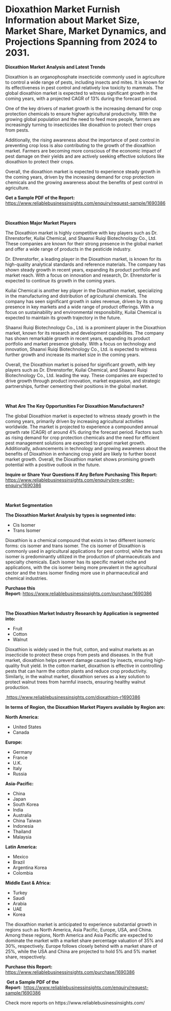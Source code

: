 <p><h1>Dioxathion Market Furnish Information about Market Size, Market Share, Market Dynamics, and Projections Spanning from 2024 to 2031.</h1></p><p><strong>Dioxathion Market Analysis and Latest Trends</strong></p>
<p><p>Dioxathion is an organophosphate insecticide commonly used in agriculture to control a wide range of pests, including insects and mites. It is known for its effectiveness in pest control and relatively low toxicity to mammals. The global dioxathion market is expected to witness significant growth in the coming years, with a projected CAGR of 13% during the forecast period.</p><p>One of the key drivers of market growth is the increasing demand for crop protection chemicals to ensure higher agricultural productivity. With the growing global population and the need to feed more people, farmers are increasingly turning to insecticides like dioxathion to protect their crops from pests.</p><p>Additionally, the rising awareness about the importance of pest control in preventing crop loss is also contributing to the growth of the dioxathion market. Farmers are becoming more conscious of the economic impact of pest damage on their yields and are actively seeking effective solutions like dioxathion to protect their crops.</p><p>Overall, the dioxathion market is expected to experience steady growth in the coming years, driven by the increasing demand for crop protection chemicals and the growing awareness about the benefits of pest control in agriculture.</p></p>
<p><strong>Get a Sample PDF of the Report:&nbsp;</strong> <a href="https://www.reliablebusinessinsights.com/enquiry/request-sample/1690386">https://www.reliablebusinessinsights.com/enquiry/request-sample/1690386</a></p>
<p>&nbsp;</p>
<p><strong>Dioxathion Major Market Players</strong></p>
<p><p>The Dioxathion market is highly competitive with key players such as Dr. Ehrenstorfer, Kuilai Chemical, and Shaanxi Ruiqi Biotechnology Co., Ltd. These companies are known for their strong presence in the global market and offer a wide range of products in the pesticide industry.</p><p>Dr. Ehrenstorfer, a leading player in the Dioxathion market, is known for its high-quality analytical standards and reference materials. The company has shown steady growth in recent years, expanding its product portfolio and market reach. With a focus on innovation and research, Dr. Ehrenstorfer is expected to continue its growth in the coming years.</p><p>Kuilai Chemical is another key player in the Dioxathion market, specializing in the manufacturing and distribution of agricultural chemicals. The company has seen significant growth in sales revenue, driven by its strong presence in key markets and a wide range of product offerings. With a focus on sustainability and environmental responsibility, Kuilai Chemical is expected to maintain its growth trajectory in the future.</p><p>Shaanxi Ruiqi Biotechnology Co., Ltd. is a prominent player in the Dioxathion market, known for its research and development capabilities. The company has shown remarkable growth in recent years, expanding its product portfolio and market presence globally. With a focus on technology and innovation, Shaanxi Ruiqi Biotechnology Co., Ltd. is expected to witness further growth and increase its market size in the coming years.</p><p>Overall, the Dioxathion market is poised for significant growth, with key players such as Dr. Ehrenstorfer, Kuilai Chemical, and Shaanxi Ruiqi Biotechnology Co., Ltd. leading the way. These companies are expected to drive growth through product innovation, market expansion, and strategic partnerships, further cementing their positions in the global market.</p></p>
<p>&nbsp;</p>
<p><strong>What Are The Key Opportunities For Dioxathion Manufacturers?</strong></p>
<p><p>The global Dioxathion market is expected to witness steady growth in the coming years, primarily driven by increasing agricultural activities worldwide. The market is projected to experience a compounded annual growth rate (CAGR) of around 4% during the forecast period. Factors such as rising demand for crop protection chemicals and the need for efficient pest management solutions are expected to propel market growth. Additionally, advancements in technology and growing awareness about the benefits of Dioxathion in enhancing crop yield are likely to further boost market growth. Overall, the Dioxathion market shows promising growth potential with a positive outlook in the future.</p></p>
<p><strong>Inquire or Share Your Questions If Any Before Purchasing This Report:</strong> <a href="https://www.reliablebusinessinsights.com/enquiry/pre-order-enquiry/1690386">https://www.reliablebusinessinsights.com/enquiry/pre-order-enquiry/1690386</a></p>
<p>&nbsp;</p>
<p><strong>Market Segmentation</strong></p>
<p><strong>The Dioxathion Market Analysis by types is segmented into:</strong></p>
<p><ul><li>Cis Isomer</li><li>Trans Isomer</li></ul></p>
<p><p>Dioxathion is a chemical compound that exists in two different isomeric forms: cis isomer and trans isomer. The cis isomer of Dioxathion is commonly used in agricultural applications for pest control, while the trans isomer is predominantly utilized in the production of pharmaceuticals and specialty chemicals. Each isomer has its specific market niche and applications, with the cis isomer being more prevalent in the agricultural sector and the trans isomer finding more use in pharmaceutical and chemical industries.</p></p>
<p><strong>Purchase this Report:&nbsp;</strong><a href="https://www.reliablebusinessinsights.com/purchase/1690386">https://www.reliablebusinessinsights.com/purchase/1690386</a></p>
<p>&nbsp;</p>
<p><strong>The Dioxathion Market Industry Research by Application is segmented into:</strong></p>
<p><ul><li>Fruit</li><li>Cotton</li><li>Walnut</li></ul></p>
<p><p>Dioxathion is widely used in the fruit, cotton, and walnut markets as an insecticide to protect these crops from pests and diseases. In the fruit market, dioxathion helps prevent damage caused by insects, ensuring high-quality fruit yield. In the cotton market, dioxathion is effective in controlling pests that can harm the cotton plants and reduce crop productivity. Similarly, in the walnut market, dioxathion serves as a key solution to protect walnut trees from harmful insects, ensuring healthy walnut production.</p></p>
<p><a href="https://www.reliablebusinessinsights.com/dioxathion-r1690386">&nbsp;https://www.reliablebusinessinsights.com/dioxathion-r1690386</a></p>
<p><strong>In terms of Region, the Dioxathion Market Players available by Region are:</strong></p>
<p>
    <p> <strong> North America: </strong>
        <ul>
            <li>United States</li>
            <li>Canada</li>
        </ul>
        </p> 
    <p> <strong> Europe: </strong>
        <ul>
            <li>Germany</li>
            <li>France</li>
            <li>U.K.</li>
            <li>Italy</li>
            <li>Russia</li>
        </ul>
        </p> 
    <p> <strong> Asia-Pacific: </strong>
        <ul>
            <li>China</li>
            <li>Japan</li>
            <li>South Korea</li>
            <li>India</li>
            <li>Australia</li>
            <li>China Taiwan</li>
            <li>Indonesia</li>
            <li>Thailand</li>
            <li>Malaysia</li>
        </ul>
        </p> 
    <p> <strong> Latin America: </strong>
        <ul>
            <li>Mexico</li>
            <li>Brazil</li>
            <li>Argentina Korea</li>
            <li>Colombia</li>
        </ul>
        </p> 
    <p> <strong> Middle East & Africa: </strong>
        <ul>
            <li>Turkey</li>
            <li>Saudi</li>
            <li>Arabia</li>
            <li>UAE</li>
            <li>Korea</li>
        </ul>
    </p>
    </p>
<p><p>The dioxathion market is anticipated to experience substantial growth in regions such as North America, Asia Pacific, Europe, USA, and China. Among these regions, North America and Asia Pacific are expected to dominate the market with a market share percentage valuation of 35% and 30%, respectively. Europe follows closely behind with a market share of 25%, while the USA and China are projected to hold 5% and 5% market share, respectively.</p></p>
<p><strong>Purchase this Report: </strong><a href="https://www.reliablebusinessinsights.com/purchase/1690386">https://www.reliablebusinessinsights.com/purchase/1690386</a></p>
<p>&nbsp;<strong>Get a Sample PDF of the Report:&nbsp;&nbsp;</strong><a href="https://www.reliablebusinessinsights.com/enquiry/request-sample/1690386">https://www.reliablebusinessinsights.com/enquiry/request-sample/1690386</a></p>
<p><strong></strong></p>
<p>Check more reports on https://www.reliablebusinessinsights.com/</p>
